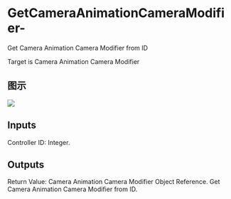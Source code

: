# GetCameraAnimationCameraModifier-

Get Camera Animation Camera Modifier from ID

Target is Camera Animation Camera Modifier

## 图示

![]($-20221218-18133775.png)

## Inputs

Controller ID: Integer.  

## Outputs

Return Value: Camera Animation Camera Modifier Object Reference. Get Camera Animation Camera Modifier from ID.


